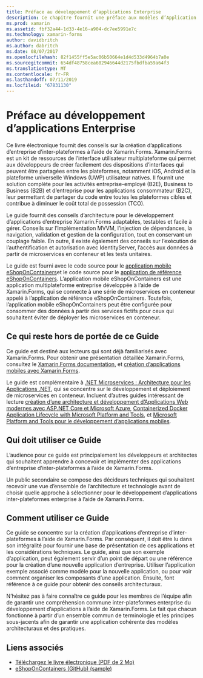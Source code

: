 ```yaml
---
title: Préface au développement d’applications Enterprise
description: Ce chapitre fournit une préface aux modèles d’Application d’entreprise à l’aide de Xamarin.Forms.
ms.prod: xamarin
ms.assetid: fbf32a44-1d33-4e16-a904-dc7ee5991e7c
ms.technology: xamarin-forms
author: davidbritch
ms.author: dabritch
ms.date: 08/07/2017
ms.openlocfilehash: 82f1455ff5e5ac06b50664e1d4d533d4964b7a0e
ms.sourcegitcommit: 654df48758cea602946644d2175fbdfba59a64f3
ms.translationtype: MT
ms.contentlocale: fr-FR
ms.lasthandoff: 07/11/2019
ms.locfileid: "67831130"
---
```

# <a name="preface-to-enterprise-app-development"></a>Préface au développement d’applications Enterprise

Ce livre électronique fournit des conseils sur la création d’applications d’entreprise d’inter-plateformes à l’aide de Xamarin.Forms. Xamarin.Forms est un kit de ressources de l’interface utilisateur multiplateforme qui permet aux développeurs de créer facilement des dispositions d’interfaces qui peuvent être partagées entre les plateformes, notamment iOS, Android et la plateforme universelle Windows (UWP) utilisateur natives. Il fournit une solution complète pour les activités entreprise-employé (B2E), Business to Business (B2B) et d’entreprise pour les applications consommateur (B2C), leur permettant de partager du code entre toutes les plateformes cibles et contribue à diminuer le coût total de possession (TCO).

Le guide fournit des conseils d’architecture pour le développement d’applications d’entreprise Xamarin.Forms adaptables, testables et facile à gérer. Conseils sur l’implémentation MVVM, l’injection de dépendances, la navigation, validation et gestion de la configuration, tout en conservant un couplage faible. En outre, il existe également des conseils sur l’exécution de l’authentification et autorisation avec IdentityServer, l’accès aux données à partir de microservices en conteneur et les tests unitaires.

Le guide est fourni avec le code source pour le [application mobile eShopOnContainers](https://github.com/dotnet-architecture/eShopOnContainers/tree/master/src/Mobile)et le code source pour le [application de référence eShopOnContainers](https://github.com/dotnet-architecture/eShopOnContainers). L’application mobile eShopOnContainers est une application multiplateforme entreprise développée à l’aide de Xamarin.Forms, qui se connecte à une série de microservices en conteneur appelé à l’application de référence eShopOnContainers. Toutefois, l’application mobile eShopOnContainers peut être configurée pour consommer des données à partir des services fictifs pour ceux qui souhaitent éviter de déployer les microservices en conteneur.

## <a name="whats-left-out-of-this-guides-scope"></a>Ce qui reste hors de portée de ce Guide

Ce guide est destiné aux lecteurs qui sont déjà familiarisés avec Xamarin.Forms. Pour obtenir une présentation détaillée Xamarin.Forms, consultez le [Xamarin.Forms documentation](~/xamarin-forms/index.yml), et [création d’applications mobiles avec Xamarin.Forms](https://aka.ms/xamebook).

Le guide est complémentaire à [.NET Microservices : Architecture pour les Applications .NET](https://aka.ms/microservicesebook), qui se concentre sur le développement et déploiement de microservices en conteneur. Incluent d’autres guides intéressant de lecture [création d’une architecture et développement d’Applications Web modernes avec ASP.NET Core et Microsoft Azure](https://aka.ms/WebAppEbook), [Containerized Docker Application Lifecycle with Microsoft Platform and Tools](https://aka.ms/dockerlifecycleebook), et [Microsoft Platform and Tools pour le développement d’applications mobiles](https://aka.ms/MobAppDev/StndPDF).

## <a name="who-should-use-this-guide"></a>Qui doit utiliser ce Guide

L’audience pour ce guide est principalement les développeurs et architectes qui souhaitent apprendre à concevoir et implémenter des applications d’entreprise d’inter-plateformes à l’aide de Xamarin.Forms.

Un public secondaire se compose des décideurs techniques qui souhaitent recevoir une vue d’ensemble de l’architecture et technologie avant de choisir quelle approche à sélectionner pour le développement d’applications inter-plateformes enterprise à l’aide de Xamarin.Forms.

## <a name="how-to-use-this-guide"></a>Comment utiliser ce Guide

Ce guide se concentre sur la création d’applications d’entreprise d’inter-plateformes à l’aide de Xamarin.Forms. Par conséquent, il doit être lu dans son intégralité pour fournir une base de présentation de ces applications et les considérations techniques. Le guide, ainsi que son exemple d’application, peut également servir d’un point de départ ou une référence pour la création d’une nouvelle application d’entreprise. Utiliser l’application exemple associé comme modèle pour la nouvelle application, ou pour voir comment organiser les composants d’une application. Ensuite, font référence à ce guide pour obtenir des conseils architecturaux.

N’hésitez pas à faire connaître ce guide pour les membres de l’équipe afin de garantir une compréhension commune inter-plateformes enterprise du développement d’applications à l’aide de Xamarin.Forms. Le fait que chacun fonctionne à partir d’un ensemble commun de terminologie et les principes sous-jacents afin de garantir une application cohérente des modèles architecturaux et des pratiques.


## <a name="related-links"></a>Liens associés

- [Téléchargez le livre électronique (PDF de 2 Mo)](https://aka.ms/xamarinpatternsebook)
- [eShopOnContainers (GitHub) (sample)](https://github.com/dotnet-architecture/eShopOnContainers)
